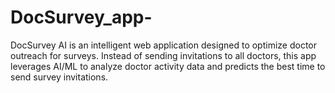 # DocSurvey_app-
DocSurvey AI is an intelligent web application designed to optimize doctor outreach for surveys. Instead of sending invitations to all doctors, this app leverages AI/ML to analyze doctor activity data and predicts the best time to send survey invitations.
